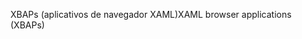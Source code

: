 <span data-ttu-id="3ad21-101">XBAPs (aplicativos de navegador XAML)</span><span class="sxs-lookup"><span data-stu-id="3ad21-101">XAML browser applications (XBAPs)</span></span>